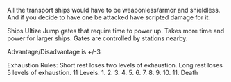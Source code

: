 All the transport ships would have to be weaponless/armor and shieldless. And if you decide to have one be attacked have scripted damage for it.

Ships Ultize Jump gates that require time to power up. Takes more time and power for larger ships. Gates are controlled by stations nearby.

Advantage/Disadvantage is +/-3

Exhaustion Rules:
Short rest loses two levels of exhaustion. Long rest loses 5 levels of exhaustion.
11 Levels.
1.
2.
3.
4.
5.
6.
7.
8.
9.
10.
11. Death